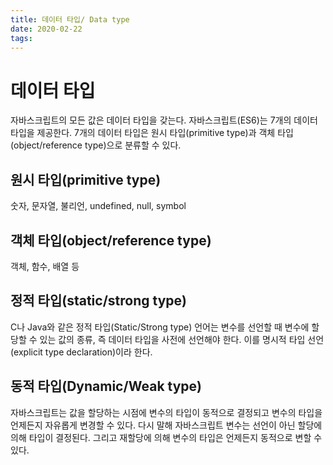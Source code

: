 ```yaml
---
title: 데이터 타입/ Data type
date: 2020-02-22
tags:
---
```


# 데이터 타입

자바스크립트의 모든 값은 데이터 타입을 갖는다. 자바스크립트(ES6)는 7개의 데이터 타입을 제공한다. 7개의 데이터 타입은 원시 타입(primitive type)과 객체 타입(object/reference type)으로 분류할 수 있다.

## 원시 타입(primitive type)

숫자, 문자열, 불리언, undefined, null, symbol

## 객체 타입(object/reference type)

객체, 함수, 배열 등

## 정적 타입(static/strong type)

C나 Java와 같은 정적 타입(Static/Strong type) 언어는 변수를 선언할 때 변수에 할당할 수 있는 값의 종류, 즉 데이터 타입을 사전에 선언해야 한다. 이를 명시적 타입 선언(explicit type declaration)이라 한다.

## 동적 타입(Dynamic/Weak type)

자바스크립트는 값을 할당하는 시점에 변수의 타입이 동적으로 결정되고 변수의 타입을 언제든지 자유롭게 변경할 수 있다. 다시 말해 자바스크립트 변수는 선언이 아닌 할당에 의해 타입이 결정된다. 그리고 재할당에 의해 변수의 타입은 언제든지 동적으로 변할 수 있다.
